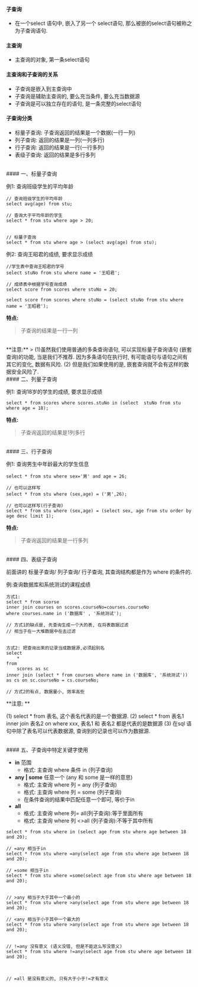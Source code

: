 #### 子查询

- 在一个select 语句中, 嵌入了另一个 select语句, 那么被嵌的select语句被称之为子查询语句.

#### 主查询
- 主查询的对象, 第一条select语句

#### 主查询和子查询的关系
- 子查询是嵌入到主查询中
- 子查询是辅助主查询的, 要么充当条件, 要么充当数据源
- 子查询是可以独立存在的语句, 是一条完整的select语句

#### 子查询分类
- 标量子查询: 子查询返回的结果是一个数据(一行一列)
- 列子查询: 返回的结果是一列(一列多行)
- 行子查询: 返回的结果是一行(一行多列)
- 表级子查询: 返回的结果是多行多列


<br>
#### 一、标量子查询

例1: 查询班级学生的平均年龄
```
// 查询班级学生的平均年龄
select avg(age) from stu;

// 查询大于平均年龄的学生
select * from stu where age > 20;


// 标量子查询
select * from stu where age > (select avg(age) from stu);
```

例2: 查询王昭君的成绩, 要求显示成绩
```
//学生表中查询王昭君的学号
select stuNo from stu where name = '王昭君';

// 成绩表中根据学号查询成绩
select score from scores where stuNo = 20;

select score from scores where stuNo = (select stuNo from stu where name = '王昭君');
```

**特点:**
> 子查询的结果是一行一列

<br>
**注意:**
> 
(1)虽然我们使用普通的多条查询语句, 可以实现标量子查询语句 (嵌套查询)的功能, 当是我们不推荐. 因为多条语句在执行时, 有可能语句与语句之间有其它的变化, 数据有风险. 
(2)  但是我们如果使用的是, 嵌套查询就不会有这样的数据安全风险了.




<br>
#### 二、列量子查询

例1: 查询18岁的学生的成绩, 要求显示成绩
```
select * from scores where scores.stuNo in (select  stuNo from stu where age = 18);
```
**特点:**
> 子查询返回的结果是1列多行




<br>
#### 三、行子查询

例1: 查询男生中年龄最大的学生信息
```
select * from stu where sex='男' and age = 26;

// 也可以这样写
select * from stu where (sex,age) = ('男',26);

// 也可以这样写(行子查询)
select * from stu where (sex,age) = (select sex, age from stu order by age desc limit 1);
``` 


**特点:**
> 子查询返回的结果是一行多列







<br>
#### 四、表级子查询

前面讲的 标量子查询/ 列子查询/ 行子查询, 其查询结构都是作为 where 的条件的.



例:查询数据库和系统测试的课程成绩
```
方式1: 
select * from scorse
inner join courses on scores.courseNo=courses.courseNo
where courses.name in ('数据库' , '系统测试');

// 方式1的缺点是, 先查询生成一个大的表, 在将表数据过滤
// 相当于在一大堆数据中在去过滤


方式2: 把查询出来的记录当成数据源,必须起别名
select
    * 
from
    scores as sc
inner join (select * from courses where name in ('数据库', '系统测试')) as cs on sc.courseNo = cs.courseNo;

// 方式2的有点, 数据量小, 效率高些
```



**注意: **
> 
(1) select * from 表名, 这个表名代表的是一个数据源.
(2) select * from 表名1 inner join 表名2 on where xxx,  表名1 和 表名2 都是代表的是数据源
(3) 在sql 语句中除了表名可以代表数据源, 查询到的记录也可以作为数据源.



<br>
#### 五、子查询中特定关键字使用

 
- **in** 范围
    - 格式: 主查询 where 条件 in (列子查询)
- **any | some** 任意一个 (any 和 some 是一样的意思)
    - 格式: 主查询 where 列 = any (列子查询)
    - 格式: 主查询 where 列 = some (列子查询)
    - 在条件查询的结果中匹配任意一个即可, 等价于in
- **all**
    - 格式: 主查询 where 列= all(列子查询):等于里面所有
    - 格式: 主查询 where 列 <>all (列子查询):不等于其中所有
    

```
select * from stu where in (select age from stu where age between 18 and 20);

// =any 相当于in
select * from stu where =any(select age from stu where age between 18 and 20);

// =some 相当于in
select * from stu where =some(select age from stu where age between 18 and 20);


// >any 相当于大于其中一个最小的
select * from stu where >any(select age from stu where age between 18 and 20);

// <any 相当于小于其中一个最大的
select * from stu where >any(select age from stu where age between 18 and 20);


// !=any 没有意义 (语义没错, 但是不能这么写没意义)
select * from stu where !=any(select age from stu where age between 18 and 20);



// =all 是没有意义的, 只有大于小于!=才有意义
```











